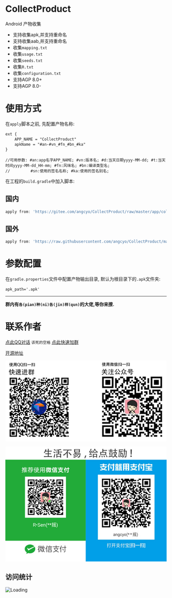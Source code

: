 # CollectProduct

Android 产物收集

- 支持收集apk,并支持重命名
- 支持收集aab,并支持重命名
- 收集`mapping.txt`
- 收集`usage.txt`
- 收集`seeds.txt`
- 收集`R.txt`
- 收集`configuration.txt`
- 支持AGP 8.0+
- 支持AGP 8.0-

# 使用方式

在`apply`脚本之前, 先配置产物名称:

```
ext {
    APP_NAME = "CollectProduct"
    apkName = "#an-#vn_#fn_#bn_#ka"
}

//可用参数: #an:app名字APP_NAME; #vn:版本名; #d:当天日期yyyy-MM-dd; #t:当天时间yyyy-MM-dd_HH-mm; #fn:风味名; #bn:编译类型名;
//         #sn:使用的签名名称; #ka:使用的签名别名;
```

在工程的`build.gradle`中加入脚本:

## 国内

```gradle
apply from: 'https://gitee.com/angcyo/CollectProduct/raw/master/app/collectProduct.gradle'
```

## 国外

```gradle
apply from: 'https://raw.githubusercontent.com/angcyo/CollectProduct/master/app/collectProduct.gradle'
```

# 参数配置

在`gradle.properties`文件中配置产物输出目录, 默认为根目录下的`.apk`文件夹:

```
apk_path='.apk'
```

---
**群内有`各(pian)种(ni)各(jin)样(qun)`的大佬,等你来撩.**

# 联系作者

[点此QQ对话](http://wpa.qq.com/msgrd?v=3&uin=664738095&site=qq&menu=yes)  `该死的空格`    [点此快速加群](https://shang.qq.com/wpa/qunwpa?idkey=cbcf9a42faf2fe730b51004d33ac70863617e6999fce7daf43231f3cf2997460)

[开源地址](https://github.com/angcyo/CollectProduct)

![扫码进群](https://raw.githubusercontent.com/angcyo/res/master/code/all_in1.jpg)

![给点鼓励](https://raw.githubusercontent.com/angcyo/res/master/code/all_in2.jpg)

## 访问统计
<img height="30px" src = "https://profile-counter.glitch.me/CollectProduct/count.svg" alt ="Loading">
